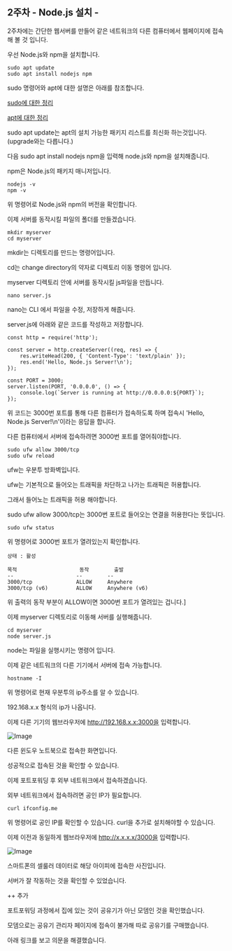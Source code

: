## 2주차 - Node.js 설치 -
2주차에는 간단한 웹서버를 만들어 같은 네트워크의 다른 컴퓨터에서 웹페이지에 접속해 볼 것 입니다.

우선 Node.js와 npm을 설치합니다.

```
sudo apt update
sudo apt install nodejs npm
```
sudo 명령어와 apt에 대한 설명은 아래를 참조합니다.

[sudo에 대한 정리](https://velog.io/@akfvh/sudoApt-vduqb7mk)

[apt에 대한 정리](https://velog.io/@tmxkdyd11/Linux%EC%9D%98-apt-%EB%AA%85%EB%A0%B9%EC%96%B4-%EC%A0%95%EB%A6%AC-%EB%A6%AC%EB%88%85%EC%8A%A4-%ED%8C%A8%ED%82%A4%EC%A7%80%EC%99%80-%ED%8C%A8%ED%82%A4%EC%A7%80-%EB%A7%A4%EB%8B%88%EC%A0%80)

sudo apt update는 apt의 설치 가능한 패키지 리스트를 최신화 하는것입니다.(upgrade와는 다릅니다.)

다음 sudo apt install nodejs npm을 입력해 node.js와 npm을 설치해줍니다.

npm은 Node.js의 패키지 매니저입니다.

```
nodejs -v
npm -v
```

위 명령어로 Node.js와 npm의 버전을 확인합니다.

이제 서버를 동작시킬 파일의 폴더를 만들겠습니다.

```
mkdir myserver
cd myserver
```

mkdir는 디렉토리를 만드는 명령어입니다.

cd는 change directory의 약자로 디렉토리 이동 명령어 입니다.

myserver 디렉토리 안에 서버를 동작시킬 js파일을 만듭니다.

```
nano server.js
```

nano는 CLI 에서 파일을 수정, 저장하게 해줍니다.

server.js에 아래와 같은 코드를 작성하고 저장합니다.

```
const http = require('http');

const server = http.createServer((req, res) => {
    res.writeHead(200, { 'Content-Type': 'text/plain' });
    res.end('Hello, Node.js Server!\n');
});

const PORT = 3000;
server.listen(PORT, '0.0.0.0', () => {
    console.log(`Server is running at http://0.0.0.0:${PORT}`);
});
```
위 코드는 3000번 포트를 통해 다른 컴퓨터가 접속하도록 하며 접속시 'Hello, Node.js Server!\n'이라는 응답을 합니다.

다른 컴퓨터에서 서버에 접속하려면 3000번 포트를 열어줘야합니다.

```
sudo ufw allow 3000/tcp
sudo ufw reload
```
ufw는 우분투 방화벽입니다.

ufw는 기본적으로 들어오는 트래픽을 차단하고 나가는 트래픽은 허용합니다.

그래서 들어노는 트래픽을 허용 해야합니다.

sudo ufw allow 3000/tcp는 3000번 포트로 들어오는 연결을 허용한다는 뜻입니다.

```
sudo ufw status
```
위 명령어로 3000번 포트가 열려있는지 확인합니다.
```
상태 : 활성

목적                    동작        출발
--                    --        --
3000/tcp              ALLOW     Anywhere
3000/tcp (v6)         ALLOW     Anywhere (v6)   
```
위 출력의 동작 부분이 ALLOW이면 3000번 포트가 열려있는 겁니다.]

이제 myserver 디렉토리로 이동해 서버를 실행해줍니다.
```
cd myserver
node server.js
```
node는 파일을 실행시키는 명령어 입니다.

이제 같은 네트워크의 다른 기기에서 서버에 접속 가능합니다.

```
hostname -I
```
위 명령어로 현재 우분투의 ip주소를 알 수 있습니다.

192.168.x.x 형식의 ip가 나옵니다.

이제 다른 기기의 웹브라우저에 http://192.168.x.x:3000을 입력합니다.

![Image](https://github.com/user-attachments/assets/d93b01f9-e97e-47e7-8fb1-b6773b047609)

다른 윈도우 노트북으로 접속한 화면입니다.

성공적으로 접속된 것을 확인할 수 있습니다.

이제 포트포워딩 후 외부 네트워크에서 접속하겠습니다.

외부 네트워크에서 접속하려면 공인 IP가 필요합니다.

```
curl ifconfig.me
```
위 명령어로 공인 IP를 확인할 수 있습니다. curl을 추가로 설치해야할 수 있습니다.

이제 이전과 동일하게 웹브라우저에 http://x.x.x.x/3000을 입력합니다.

![Image](https://github.com/user-attachments/assets/514398ea-4762-4a34-9ab6-de2feb0feb0c)

스마트폰의 셀룰러 데이터로 해당 아이피에 접속한 사진입니다.

서버가 잘 작동하는 것을 확인할 수 있었습니다.

++ 추가

포트포워딩 과정에서 집에 있는 것이 공유기가 아닌 모뎀인 것을 확인했습니다.

모뎀으로는 공유기 관리자 페이지에 접속이 불가해 따로 공유기를 구매했습니다.

아래 링크를 보고 의문을 해결했습니다.

